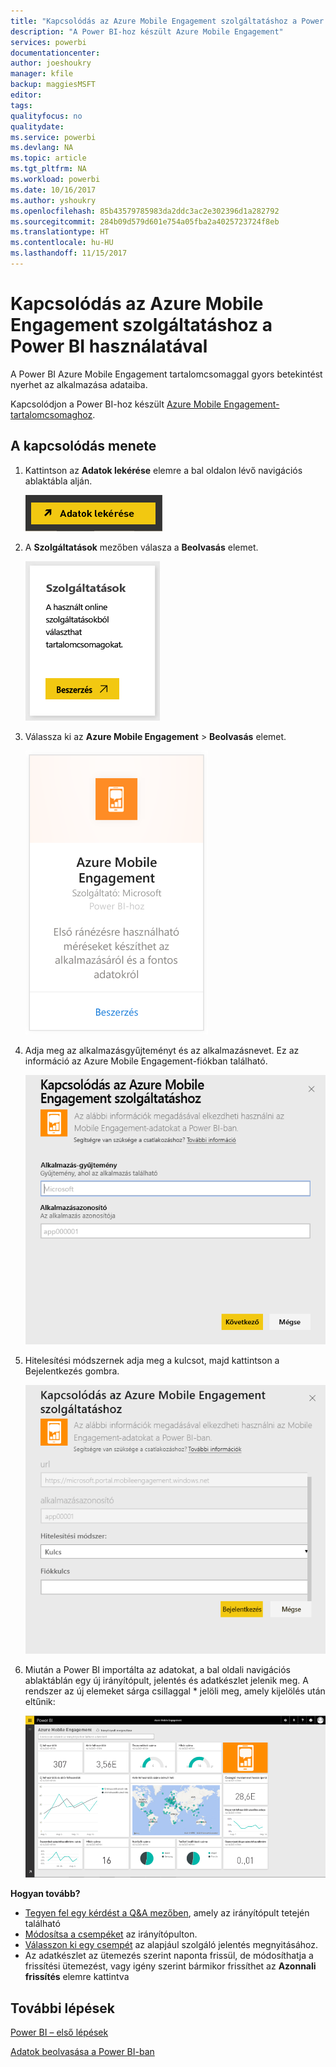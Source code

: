 ```yaml
---
title: "Kapcsolódás az Azure Mobile Engagement szolgáltatáshoz a Power BI használatával"
description: "A Power BI-hoz készült Azure Mobile Engagement"
services: powerbi
documentationcenter: 
author: joeshoukry
manager: kfile
backup: maggiesMSFT
editor: 
tags: 
qualityfocus: no
qualitydate: 
ms.service: powerbi
ms.devlang: NA
ms.topic: article
ms.tgt_pltfrm: NA
ms.workload: powerbi
ms.date: 10/16/2017
ms.author: yshoukry
ms.openlocfilehash: 85b43579785983da2ddc3ac2e302396d1a282792
ms.sourcegitcommit: 284b09d579d601e754a05fba2a4025723724f8eb
ms.translationtype: HT
ms.contentlocale: hu-HU
ms.lasthandoff: 11/15/2017
---
```

# <a name="connect-to-azure-mobile-engagement-with-power-bi"></a>Kapcsolódás az Azure Mobile Engagement szolgáltatáshoz a Power BI használatával
A Power BI Azure Mobile Engagement tartalomcsomaggal gyors betekintést nyerhet az alkalmazása adataiba.

Kapcsolódjon a Power BI-hoz készült [Azure Mobile Engagement-tartalomcsomaghoz](https://app.powerbi.com/groups/me/getdata/services/azme).

## <a name="how-to-connect"></a>A kapcsolódás menete
1. Kattintson az **Adatok lekérése** elemre a bal oldalon lévő navigációs ablaktábla alján.
   
    ![](media/service-connect-to-azure-mobile/getdata.png)
2. A **Szolgáltatások** mezőben válasza a **Beolvasás** elemet.
   
    ![](media/service-connect-to-azure-mobile/services.png)
3. Válassza ki az **Azure Mobile Engagement** \> **Beolvasás** elemet.
   
    ![](media/service-connect-to-azure-mobile/azme.png) 
4. Adja meg az alkalmazásgyűjteményt és az alkalmazásnevet. Ez az információ az Azure Mobile Engagement-fiókban található.
   
    ![](media/service-connect-to-azure-mobile/parameters.png) 
5. Hitelesítési módszernek adja meg a kulcsot, majd kattintson a Bejelentkezés gombra.
   
    ![](media/service-connect-to-azure-mobile/creds.png)
6. Miután a Power BI importálta az adatokat, a bal oldali navigációs ablaktáblán egy új irányítópult, jelentés és adatkészlet jelenik meg. A rendszer az új elemeket sárga csillaggal \* jelöli meg, amely kijelölés után eltűnik:
   
    ![](media/service-connect-to-azure-mobile/dashboard.png)

 **Hogyan tovább?**

* [Tegyen fel egy kérdést a Q&A mezőben](service-q-and-a.md), amely az irányítópult tetején található
* [Módosítsa a csempéket](service-dashboard-edit-tile.md) az irányítópulton.
* [Válasszon ki egy csempét](service-dashboard-tiles.md) az alapjául szolgáló jelentés megnyitásához.
* Az adatkészlet az ütemezés szerint naponta frissül, de módosíthatja a frissítési ütemezést, vagy igény szerint bármikor frissíthet az **Azonnali frissítés** elemre kattintva

## <a name="next-steps"></a>További lépések
[Power BI – első lépések](service-get-started.md)

[Adatok beolvasása a Power BI-ban](service-get-data.md)


